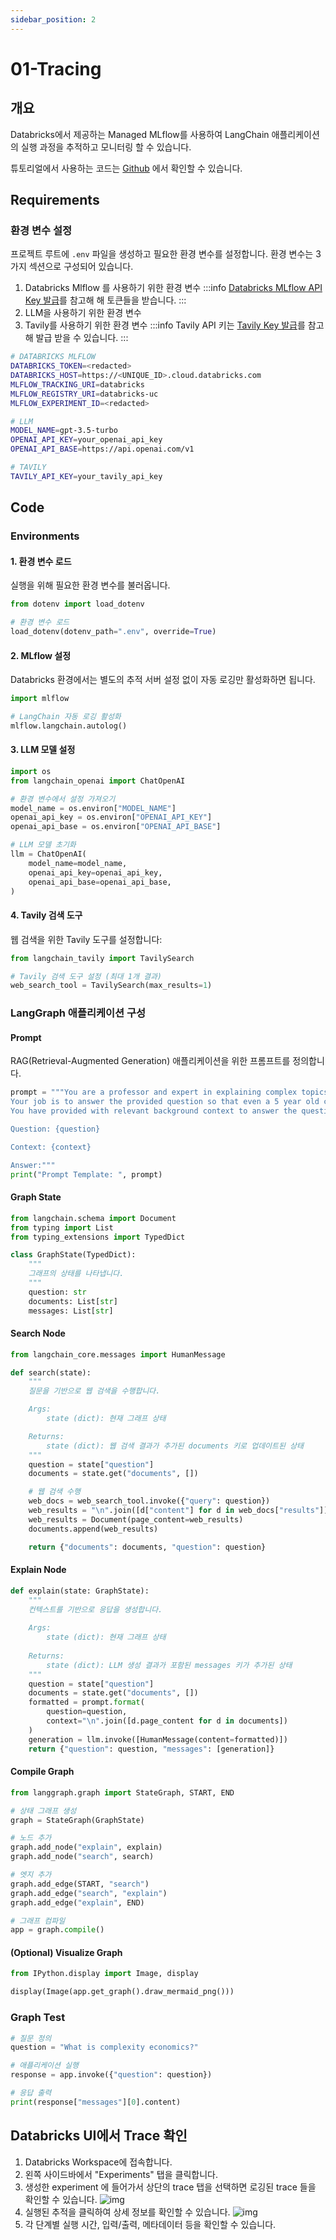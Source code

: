 ```yaml
---
sidebar_position: 2
---
```



# 01-Tracing

## 개요
Databricks에서 제공하는 Managed MLflow를 사용하여 LangChain 애플리케이션의 실행 과정을 추적하고 모니터링 할 수 있습니다.

튜토리얼에서 사용하는 코드는
[Github](https://github.com/Aiden-Jeon/llm-monitoring/blob/main/notebooks/databricks_mlflow/01_tracing.ipynb)
에서 확인할 수 있습니다.


## Requirements

### 환경 변수 설정

프로젝트 루트에 `.env` 파일을 생성하고 필요한 환경 변수를 설정합니다.
환경 변수는 3가지 섹션으로 구성되어 있습니다.

1. Databricks Mlflow 를 사용하기 위한 환경 변수
    :::info
    [Databricks MLflow API Key 발급](../installation/#api-key-발급)를 참고해 해 토큰들을 받습니다.
    :::
2. LLM을 사용하기 위한 환경 변수
3. Tavily를 사용하기 위한 환경 변수
    :::info
    Tavily API 키는 [Tavily Key 발급](../../prerequisitres/tavily/index.md)를 참고해 발급 받을 수 있습니다.
    :::


```bash
# DATABRICKS MLFLOW
DATABRICKS_TOKEN=<redacted>
DATABRICKS_HOST=https://<UNIQUE_ID>.cloud.databricks.com
MLFLOW_TRACKING_URI=databricks
MLFLOW_REGISTRY_URI=databricks-uc
MLFLOW_EXPERIMENT_ID=<redacted>

# LLM
MODEL_NAME=gpt-3.5-turbo
OPENAI_API_KEY=your_openai_api_key
OPENAI_API_BASE=https://api.openai.com/v1

# TAVILY
TAVILY_API_KEY=your_tavily_api_key
```

## Code

### Environments

#### 1. 환경 변수 로드

실행을 위해 필요한 환경 변수를 불러옵니다.

```python
from dotenv import load_dotenv

# 환경 변수 로드
load_dotenv(dotenv_path=".env", override=True)
```

#### 2. MLflow 설정

Databricks 환경에서는 별도의 추적 서버 설정 없이 자동 로깅만 활성화하면 됩니다.

```python
import mlflow

# LangChain 자동 로깅 활성화
mlflow.langchain.autolog()
```

#### 3. LLM 모델 설정

```python
import os
from langchain_openai import ChatOpenAI

# 환경 변수에서 설정 가져오기
model_name = os.environ["MODEL_NAME"]
openai_api_key = os.environ["OPENAI_API_KEY"]
openai_api_base = os.environ["OPENAI_API_BASE"]

# LLM 모델 초기화
llm = ChatOpenAI(
    model_name=model_name,
    openai_api_key=openai_api_key,
    openai_api_base=openai_api_base,
)
```

#### 4. Tavily 검색 도구

웹 검색을 위한 Tavily 도구를 설정합니다:

```python
from langchain_tavily import TavilySearch

# Tavily 검색 도구 설정 (최대 1개 결과)
web_search_tool = TavilySearch(max_results=1)
```

### LangGraph 애플리케이션 구성

#### Prompt

RAG(Retrieval-Augmented Generation) 애플리케이션을 위한 프롬프트를 정의합니다.

```python
prompt = """You are a professor and expert in explaining complex topics in a way that is easy to understand. 
Your job is to answer the provided question so that even a 5 year old can understand it. 
You have provided with relevant background context to answer the question.

Question: {question} 

Context: {context}

Answer:"""
print("Prompt Template: ", prompt)
```

#### Graph State

```python
from langchain.schema import Document
from typing import List
from typing_extensions import TypedDict

class GraphState(TypedDict):
    """
    그래프의 상태를 나타냅니다.
    """
    question: str
    documents: List[str]
    messages: List[str]
```

#### Search Node

```python
from langchain_core.messages import HumanMessage

def search(state):
    """
    질문을 기반으로 웹 검색을 수행합니다.

    Args:
        state (dict): 현재 그래프 상태

    Returns:
        state (dict): 웹 검색 결과가 추가된 documents 키로 업데이트된 상태
    """
    question = state["question"]
    documents = state.get("documents", [])

    # 웹 검색 수행
    web_docs = web_search_tool.invoke({"query": question})
    web_results = "\n".join([d["content"] for d in web_docs["results"]])
    web_results = Document(page_content=web_results)
    documents.append(web_results)

    return {"documents": documents, "question": question}
```

#### Explain Node

```python
def explain(state: GraphState):
    """
    컨텍스트를 기반으로 응답을 생성합니다.
    
    Args:
        state (dict): 현재 그래프 상태
        
    Returns:
        state (dict): LLM 생성 결과가 포함된 messages 키가 추가된 상태
    """
    question = state["question"]
    documents = state.get("documents", [])
    formatted = prompt.format(
        question=question, 
        context="\n".join([d.page_content for d in documents])
    )
    generation = llm.invoke([HumanMessage(content=formatted)])
    return {"question": question, "messages": [generation]}
```

#### Compile Graph

```python
from langgraph.graph import StateGraph, START, END

# 상태 그래프 생성
graph = StateGraph(GraphState)

# 노드 추가
graph.add_node("explain", explain)
graph.add_node("search", search)

# 엣지 추가
graph.add_edge(START, "search")
graph.add_edge("search", "explain")
graph.add_edge("explain", END)

# 그래프 컴파일
app = graph.compile()
```

#### (Optional) Visualize Graph

```python
from IPython.display import Image, display

display(Image(app.get_graph().draw_mermaid_png()))
```

### Graph Test

```python
# 질문 정의
question = "What is complexity economics?"

# 애플리케이션 실행
response = app.invoke({"question": question})

# 응답 출력
print(response["messages"][0].content)
```

## Databricks UI에서 Trace 확인

1. Databricks Workspace에 접속합니다.
2. 왼쪽 사이드바에서 "Experiments" 탭을 클릭합니다.
3. 생성한 experiment 에 들어가서 상단의 trace 탭을 선택하면 로깅된 trace 들을 확인할 수 있습니다.
    ![img](databricks_mlflow_0.png)
4. 실행된 추적을 클릭하여 상세 정보를 확인할 수 있습니다.
    ![img](databricks_mlflow_1.png)
5. 각 단계별 실행 시간, 입력/출력, 메타데이터 등을 확인할 수 있습니다.
